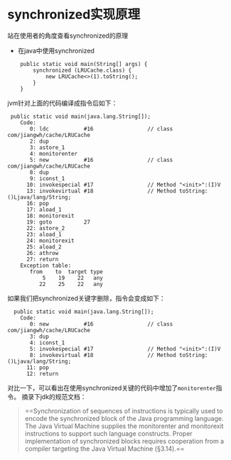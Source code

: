 # synchronized实现原理      
站在使用者的角度查看synchronized的原理     
- 在java中使用synchronized
```
    public static void main(String[] args) {
		synchronized (LRUCache.class) {
			new LRUCache<>(1).toString();
		}
	}
```
jvm针对上面的代码编译成指令后如下：
```
 public static void main(java.lang.String[]);
    Code:
       0: ldc           #16                 // class com/jiangwh/cache/LRUCache
       2: dup
       3: astore_1
       4: monitorenter
       5: new           #16                 // class com/jiangwh/cache/LRUCache
       8: dup
       9: iconst_1
      10: invokespecial #17                 // Method "<init>":(I)V
      13: invokevirtual #18                 // Method toString:()Ljava/lang/String;
      16: pop
      17: aload_1
      18: monitorexit
      19: goto          27
      22: astore_2
      23: aload_1
      24: monitorexit
      25: aload_2
      26: athrow
      27: return
    Exception table:
       from    to  target type
           5    19    22   any
          22    25    22   any

```
如果我们把synchronized关键字删除，指令会变成如下：
```
  public static void main(java.lang.String[]);
    Code:
       0: new           #16                 // class com/jiangwh/cache/LRUCache
       3: dup
       4: iconst_1
       5: invokespecial #17                 // Method "<init>":(I)V
       8: invokevirtual #18                 // Method toString:()Ljava/lang/String;
      11: pop
      12: return
```
对比一下，可以看出在使用synchronized关键的代码中增加了```monitorenter```指令。
摘录下jdk的规范文档：
> ==Synchronization of sequences of instructions is typically used to encode the synchronized block of the Java programming language.       The Java Virtual Machine supplies the monitorenter and monitorexit instructions to support such language constructs.     Proper implementation of synchronized blocks requires cooperation from a compiler targeting the Java Virtual Machine (§3.14).==
```
